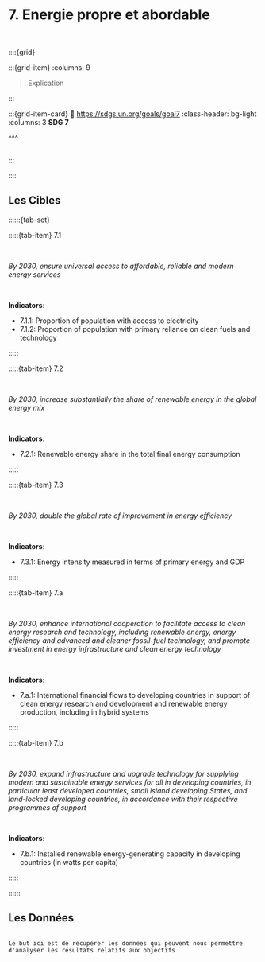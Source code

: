 # 7. Energie propre et abordable

<br>

::::{grid}

:::{grid-item}
:columns: 9

> Explication


:::

:::{grid-item-card}
:link: https://sdgs.un.org/goals/goal7
:class-header: bg-light
:columns: 3
**SDG 7**

^^^

```{image} ../../_static/Images/F-SDG-Icons-2019-WEB/F-WEB-Goal-07.png

```

:::

::::

## Les Cibles

::::::{tab-set} 

:::::{tab-item} 7.1

<br>

*By 2030, ensure universal access to affordable, reliable and modern energy services*

<br>

**Indicators**:

- 7.1.1: Proportion of population with access to electricity
- 7.1.2: Proportion of population with primary reliance on clean fuels and technology

:::::

:::::{tab-item} 7.2

<br>

*By 2030, increase substantially the share of renewable energy in the global energy mix*

<br>

**Indicators**:

- 7.2.1: Renewable energy share in the total final energy consumption


:::::

:::::{tab-item} 7.3

<br>

*By 2030, double the global rate of improvement in energy efficiency*

<br>

**Indicators**:
    
- 7.3.1: Energy intensity measured in terms of primary energy and GDP


:::::


:::::{tab-item} 7.a

<br>

*By 2030, enhance international cooperation to facilitate access to clean energy research and technology, including renewable energy, energy efficiency and advanced and cleaner fossil-fuel technology, and promote investment in energy infrastructure and clean energy technology*

<br>

**Indicators**:

- 7.a.1: International financial flows to developing countries in support of clean energy research and development and renewable energy production, including in hybrid systems

:::::

:::::{tab-item} 7.b

<br>

*By 2030, expand infrastructure and upgrade technology for supplying modern and sustainable energy services for all in developing countries, in particular least developed countries, small island developing States, and land-locked developing countries, in accordance with their respective programmes of support*

<br>

**Indicators**:

- 7.b.1: Installed renewable energy-generating capacity in developing countries (in watts per capita)



:::::

::::::

## Les Données

```{note}

Le but ici est de récupérer les données qui peuvent nous permettre d'analyser les résultats relatifs aux objectifs

```